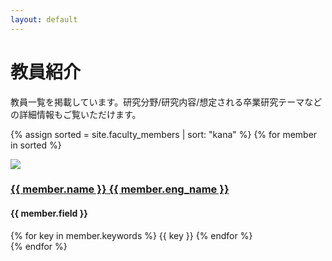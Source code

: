 ```yaml
---
layout: default
---
```


# 教員紹介

教員一覧を掲載しています。研究分野/研究内容/想定される卒業研究テーマなどの詳細情報もご覧いただけます。

{% assign sorted = site.faculty_members | sort: "kana" %}
{% for member in sorted %}
  <div class="mi-member-list-box">
    <div class="mi-member-list-img">
      <img src="{{ member.photo  | relative_url }}">
    </div>
    <div class="mi-member-text">
      <h3><a href="{{ member.url | relative_url }}">{{ member.name }} {{ member.eng_name }}</a></h3>
      <h4>{{ member.field }}</h4>
      <div class="mi-keywords-list">
      {% for key in member.keywords %}
        <span class="mi-keywords">{{ key }}</span>
      {% endfor %}
      </div>
    </div>
  </div>
{% endfor %}
